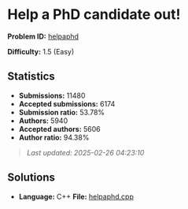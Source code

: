 # Help a PhD candidate out!

**Problem ID:** [helpaphd](https://open.kattis.com/problems/helpaphd)

**Difficulty:** 1.5 (Easy)

## Statistics

- **Submissions:** 11480
- **Accepted submissions:** 6174
- **Submission ratio:** 53.78%
- **Authors:** 5940
- **Accepted authors:** 5606
- **Author ratio:** 94.38%

> *Last updated: 2025-02-26 04:23:10*

## Solutions

- **Language:** C++
  **File:** [helpaphd.cpp](./helpaphd.cpp)
